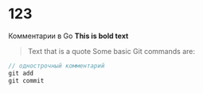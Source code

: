 # 123
Комментарии в Go
**This is bold text**
> Text that is a quote
Some basic Git commands are:
```go
// однострочный комментарий
git add
git commit
```

